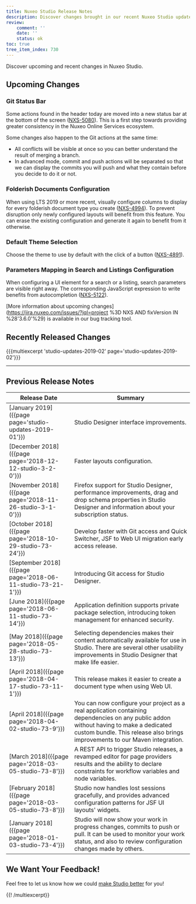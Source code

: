 ```yaml
---
title: Nuxeo Studio Release Notes
description: Discover changes brought in our recent Nuxeo Studio updates.
review:
    comment: ''
    date: ''
    status: ok
toc: true
tree_item_index: 730
---
```


Discover upcoming and recent changes in Nuxeo Studio.

## Upcoming Changes

### Git Status Bar
Some actions found in the header today are moved into a new status bar at the bottom of the screen ([NXS-5080](https://jira.nuxeo.com/browse/NXS-5080)). This is a first step towards providing greater consistency in the Nuxeo Online Services ecosystem.

Some changes also happen to the Git actions at the same time:
- All conflicts will be visible at once so you can better understand the result of merging a branch.
- In advanced mode, commit and push actions will be separated so that we can display the commits you will push and what they contain before you decide to do it or not.

### Folderish Documents Configuration
When using LTS 2019 or more recent, visually configure columns to display for every folderish document type you create ([NXS-4994](https://jira.nuxeo.com/browse/NXS-4994)). To prevent disruption only newly configured layouts will benefit from this feature. You can erase the existing configuration and generate it again to benefit from it otherwise.

### Default Theme Selection
Choose the theme to use by default with the click of a button ([NXS-4891](https://jira.nuxeo.com/browse/NXS-4891)).

### Parameters Mapping in Search and Listings Configuration
When configuring a UI element for a search or a listing, search parameters are visible right away. The corresponding JavaScript expression to write benefits from autocompletion ([NXS-5122](https://jira.nuxeo.com/browse/NXS-5122)).

[More information about upcoming changes](https://jira.nuxeo.com/issues/?jql=project %3D NXS AND fixVersion IN %28'3.6.0'%29) is available in our bug tracking tool.

## Recently Released Changes
{{{multiexcerpt 'studio-updates-2019-02' page='studio-updates-2019-02'}}}

* * *

## Previous Release Notes

| Release&nbsp;Date  | Summary  |
|---|---|
|[January 2019]({{page page='studio-updates-2019-01'}})|  Studio Designer interface improvements.|
|[December 2018]({{page page='2018-12-12-studio-3-2-0'}})|  Faster layouts configuration.|
|[November 2018]({{page page='2018-11-26-studio-3-1-0'}})| Firefox support for Studio Designer, performance improvements, drag and drop schema properties in Studio Designer and information about your subscription status.|
|[October 2018]({{page page='2018-10-29-studio-73-24'}})| Develop faster with Git access and Quick Switcher, JSF to Web UI migration early access release.|
|[September 2018]({{page page='2018-06-11-studio-73-21-1'}})  | Introducing Git access for Studio Designer.|
|[June 2018]({{page page='2018-06-11-studio-73-14'}})| Application definition supports private package selection, introducing token management for enhanced security.|
|[May 2018]({{page page='2018-05-28-studio-73-13'}})| Selecting dependencies makes their content automatically available for use in Studio. There are several other usability improvements in Studio Designer that make life easier.|
|[April 2018]({{page page='2018-04-17-studio-73-11-1'}})| This release makes it easier to create a document type when using Web UI.|
|[April 2018]({{page page='2018-04-02-studio-73-9'}})| You can now configure your project as a real application containing dependencies on any public addon without having to make a dedicated custom bundle. This release also brings improvements to our Maven integration.|
|[March 2018]({{page page='2018-03-05-studio-73-8'}})|A REST API to trigger Studio releases, a revamped editor for page providers results and the ability to declare constraints for workflow variables and node variables.|
|[February 2018]({{page page='2018-03-05-studio-73-8'}})|Studio now handles lost sessions gracefully, and provides advanced configuration patterns for JSF UI layouts' widgets.|
|[January 2018]({{page page='2018-01-03-studio-73-4'}})| Studio will now show your work in progress changes, commits to push or pull. It can be used to monitor your work status, and also to review configuration changes made by others.|

## We Want Your Feedback!
Feel free to let us know how we could [make Studio better](https://portal.prodpad.com/eb062eda-6d54-11e7-8513-22000a2145da) for you!

{{! /multiexcerpt}}
